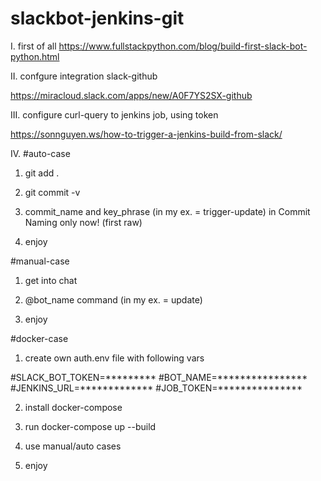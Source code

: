 # slackbot-jenkins-git
I. first of all https://www.fullstackpython.com/blog/build-first-slack-bot-python.html

II. confgure integration slack-github

https://miracloud.slack.com/apps/new/A0F7YS2SX-github

III. configure curl-query to jenkins job, using token

https://sonnguyen.ws/how-to-trigger-a-jenkins-build-from-slack/

IV. 
#auto-case

1. git add .

2. git commit -v

3. commit_name and key_phrase (in my ex. = trigger-update) in Commit Naming only now! (first raw)

4. enjoy

#manual-case

1. get into chat

2. @bot_name command (in my ex. = update)

3. enjoy

#docker-case

1. create own auth.env file with following vars

#SLACK_BOT_TOKEN=*********
#BOT_NAME=****************
#JENKINS_URL=*************
#JOB_TOKEN=***************

2. install docker-compose

3. run docker-compose up --build

4. use manual/auto cases

5. enjoy
